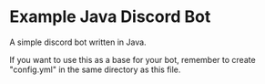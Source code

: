 # Example Java Discord Bot
A simple discord bot written in Java.

If you want to use this as a base for your bot, remember to create "config.yml" in the same directory as this file.
